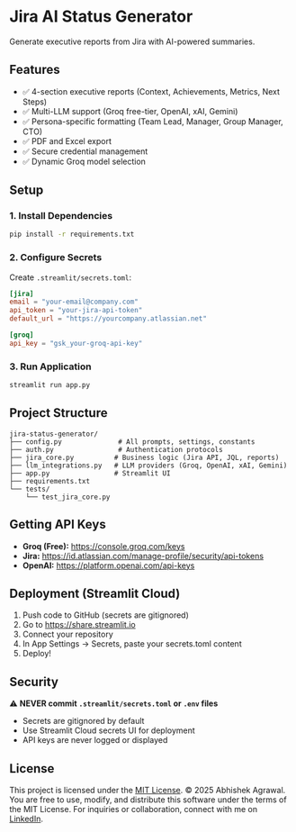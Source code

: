 # Jira AI Status Generator

Generate executive reports from Jira with AI-powered summaries.

## Features

- ✅ 4-section executive reports (Context, Achievements, Metrics, Next Steps)
- ✅ Multi-LLM support (Groq free-tier, OpenAI, xAI, Gemini)
- ✅ Persona-specific formatting (Team Lead, Manager, Group Manager, CTO)
- ✅ PDF and Excel export
- ✅ Secure credential management
- ✅ Dynamic Groq model selection

## Setup

### 1. Install Dependencies

```bash
pip install -r requirements.txt
```

### 2. Configure Secrets

Create `.streamlit/secrets.toml`:

```toml
[jira]
email = "your-email@company.com"
api_token = "your-jira-api-token"
default_url = "https://yourcompany.atlassian.net"

[groq]
api_key = "gsk_your-groq-api-key"
```

### 3. Run Application

```bash
streamlit run app.py
```

## Project Structure

```
jira-status-generator/
├── config.py              # All prompts, settings, constants
├── auth.py                # Authentication protocols
├── jira_core.py          # Business logic (Jira API, JQL, reports)
├── llm_integrations.py   # LLM providers (Groq, OpenAI, xAI, Gemini)
├── app.py                # Streamlit UI
├── requirements.txt
└── tests/
    └── test_jira_core.py
```

## Getting API Keys

- **Groq (Free):** https://console.groq.com/keys
- **Jira:** https://id.atlassian.com/manage-profile/security/api-tokens
- **OpenAI:** https://platform.openai.com/api-keys

## Deployment (Streamlit Cloud)

1. Push code to GitHub (secrets are gitignored)
2. Go to https://share.streamlit.io
3. Connect your repository
4. In App Settings → Secrets, paste your secrets.toml content
5. Deploy!

## Security

⚠️ **NEVER commit `.streamlit/secrets.toml` or `.env` files**

- Secrets are gitignored by default
- Use Streamlit Cloud secrets UI for deployment
- API keys are never logged or displayed

## License

This project is licensed under the [MIT License](LICENSE).
© 2025 Abhishek Agrawal.  
You are free to use, modify, and distribute this software under the terms of the MIT License.
For inquiries or collaboration, connect with me on [LinkedIn](https://www.linkedin.com/in/abhishekagrawal03/).

